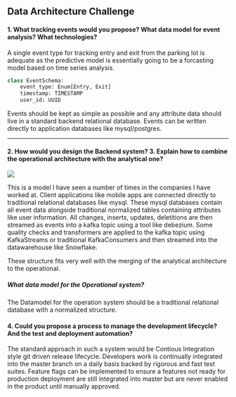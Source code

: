 ## Data Architecture Challenge
#### 1. What tracking events would you propose? What data model for event analysis? What technologies?

A single event type for tracking entry and exit from the parking lot is adequate as the predictive model is essentially
going to be a forcasting model based on time series analysis.

``` python
class EventSchema:
    event_type: Enum[Entry, Exit]
    timestamp: TIMESTAMP
    user_id: UUID
```

Events should be kept as simple as possible and any attribute data should live in a standard backend relational database.
Events can be written directly to application databases like mysql/postgres.

---
#### 2. How would you design the Backend system? 3. Explain how to combine the operational architecture with the analytical one?
[![](https://mermaid.ink/img/pako:eNp1UsGOgjAQ_ZWmp5roD3gwQcCNURNd0Qt4GKFoI7SkLbtxCf--hYIaduVAZua9eTNvoMKxSCie4ouE4orWnxFH5lHl2RbcjFGukVMUGYtBM8EtoZAiIcT_asCticuYSoVGI4tSnjxpaDKZIWeg63DI7prFytaPhMyXSAuRqV4jqDZrFEhgnPFLbWuHmbNdngYzHpq7EjKm72gjONNCmjZL2BHyISEFDn_2e-7zNIg80HAGRbvdnJD8h45OjS-PnukPK3NC-qif0ecNax6GK2exclAgChafhg7m7YncN3bMeWOq1MMOcqsVpDfYa0khr9tebzCgKe7eec3NTbsd22bf6rmCqzKnsru130CLkOy5-E4zuBnDA0H7XrQax9ckeE0OeIyNqhmamN-saqAI6yvNaYSnJkxA3iIc8drwyiIBTf2k-Xx4mkKm6BhDqcX-zmM81bKkPcljYNzkHav-BSaG3mY)](https://mermaid.live/edit#pako:eNp1UsGOgjAQ_ZWmp5roD3gwQcCNURNd0Qt4GKFoI7SkLbtxCf--hYIaduVAZua9eTNvoMKxSCie4ouE4orWnxFH5lHl2RbcjFGukVMUGYtBM8EtoZAiIcT_asCticuYSoVGI4tSnjxpaDKZIWeg63DI7prFytaPhMyXSAuRqV4jqDZrFEhgnPFLbWuHmbNdngYzHpq7EjKm72gjONNCmjZL2BHyISEFDn_2e-7zNIg80HAGRbvdnJD8h45OjS-PnukPK3NC-qif0ecNax6GK2exclAgChafhg7m7YncN3bMeWOq1MMOcqsVpDfYa0khr9tebzCgKe7eec3NTbsd22bf6rmCqzKnsru130CLkOy5-E4zuBnDA0H7XrQax9ckeE0OeIyNqhmamN-saqAI6yvNaYSnJkxA3iIc8drwyiIBTf2k-Xx4mkKm6BhDqcX-zmM81bKkPcljYNzkHav-BSaG3mY)

This is a model I have seen a number of times in the companies I have worked at. Client applications like mobile apps are connected directly
to traditional relational databases like mysql. These mysql databases contain all event data alongside traditional normalized tables
containing attributes like user information. All changes, inserts, updates, deletitions are then streamed as events into a kafka
topic using a tool like debezium. Some quality checks and transformers are applied to the kafka topic using KafkaStreams or
traditional KafkaConsumers and then streamed into the datawarehouse like Snowflake.

These structure fits very well with the merging of the analytical architecture to the operational.

##### What data model for the Operational system?
The Datamodel for the operation system should be a traditional relational database with a normalized structure.

#### 4. Could you propose a process to manage the development lifecycle? And the test and deployment automation?

The standard approach in such a system would be Contious Integration style git driven release lifecycle. Developers work
is continually integrated into the master branch on a daily basis backed by rigorous and fast test suites.
Feature flags can be implemented to ensure a features not ready for production deployment are still integrated into master
but are never enabled in the product until manually approved.



